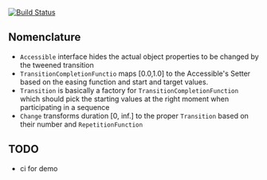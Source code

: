 [![Build Status](https://travis-ci.org/mgurov/tweens.svg?branch=master)](https://travis-ci.org/mgurov/tweens)

## Nomenclature 

* `Accessible` interface hides the actual object properties to be changed by the tweened transition
* `TransitionCompletionFunctio` maps \[0.0,1.0\] to the Accessible's Setter based on the easing function and start and target values.
* `Transition` is basically a factory for `TransitionCompletionFunction` which should pick the starting values 
at the right moment when participating in a sequence 
* `Change` transforms duration \[0, inf.\] to the proper `Transition` based on their number and `RepetitionFunction`

## TODO

* ci for demo